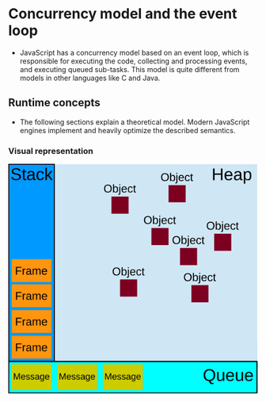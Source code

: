# Concurrency model and the event loop

- JavaScript has a concurrency model based on an event loop, which is responsible for executing the code, collecting and processing events, and executing queued sub-tasks. This model is quite different from models in other languages like C and Java.

## Runtime concepts

- The following sections explain a theoretical model. Modern JavaScript engines implement and heavily optimize the described semantics.

### Visual representation

![visual](./img.svg)
